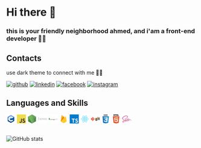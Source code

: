 # Hi there 👋

### this is your friendly neighborhood ahmed, and i'am a front-end developer 🙋‍♂️

## Contacts
use dark theme to connect with me 🤷‍♂️

[<img src='https://user-images.githubusercontent.com/83659148/177087766-e11801cb-5431-42db-bfc8-f7f28b77f619.png' alt='github' height='40'>](https://github.com/ahmedsameh74)  [<img src='https://user-images.githubusercontent.com/83659148/177087944-adb37308-9e50-4aa1-bc54-22ddad8e44a5.png' alt='linkedin' height='40'>](https://www.linkedin.com/in/ahmedsameh610/)  [<img src='https://user-images.githubusercontent.com/83659148/177087378-b030a530-02d1-4b0b-b74f-dd62216c58f9.png' alt='facebook' height='40'>](https://www.facebook.com/ahmedsameh610)  [<img src='https://user-images.githubusercontent.com/83659148/177087867-80dbdb61-63ea-4222-a5ac-b81595b5208f.png' alt='instagram' height='40'>](https://www.instagram.com/return_ahmed/)  

## Languages and Skills
[<img src='https://raw.githubusercontent.com/github/explore/f3e22f0dca2be955676bc70d6214b95b13354ee8/topics/c/c.png' alt='C' height='24'>](https://www.cprogramming.com/) [<img src='https://raw.githubusercontent.com/github/explore/80688e429a7d4ef2fca1e82350fe8e3517d3494d/topics/javascript/javascript.png' alt='JAVASCRIPT' height='24'>](https://www.javascript.com/) [<img src='https://raw.githubusercontent.com/github/explore/80688e429a7d4ef2fca1e82350fe8e3517d3494d/topics/nodejs/nodejs.png' alt='NODE' height='24'>](https://nodejs.org/en/) [<img src='https://raw.githubusercontent.com/github/explore/80688e429a7d4ef2fca1e82350fe8e3517d3494d/topics/express/express.png' alt='Express' height='24'>](https://expressjs.com/) [<img src='https://raw.githubusercontent.com/github/explore/80688e429a7d4ef2fca1e82350fe8e3517d3494d/topics/mongodb/mongodb.png' alt='MongoDB' height='24'>](https://www.mongodb.com/) [<img src='https://raw.githubusercontent.com/github/explore/80688e429a7d4ef2fca1e82350fe8e3517d3494d/topics/firebase/firebase.png' alt='Firebase' height='24'>](https://firebase.google.com/) [<img src='https://raw.githubusercontent.com/github/explore/80688e429a7d4ef2fca1e82350fe8e3517d3494d/topics/typescript/typescript.png' alt='TYPESCRIPT' height='24'>](https://www.typescriptlang.org/) [<img src='https://raw.githubusercontent.com/github/explore/80688e429a7d4ef2fca1e82350fe8e3517d3494d/topics/react/react.png' alt='REACT' height='24'>](https://reactjs.org/) [<img src='https://raw.githubusercontent.com/github/explore/80688e429a7d4ef2fca1e82350fe8e3517d3494d/topics/git/git.png' alt='Git' height='24'>](https://git-scm.com/) [<img src='https://raw.githubusercontent.com/github/explore/80688e429a7d4ef2fca1e82350fe8e3517d3494d/topics/css/css.png' alt='CSS' height='24'>](https://www.w3schools.com/css/) [<img src='https://raw.githubusercontent.com/github/explore/80688e429a7d4ef2fca1e82350fe8e3517d3494d/topics/html/html.png' alt='HTML' height='24'>](https://www.w3schools.com/html/) [<img src='https://raw.githubusercontent.com/github/explore/80688e429a7d4ef2fca1e82350fe8e3517d3494d/topics/sass/sass.png' alt='SASS' height='24'>](https://sass-lang.com/)

##
![GitHub stats](https://github-readme-stats.vercel.app/api?username=ahmedsameh74&show_icons=true)  



